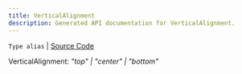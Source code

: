 ```yaml
---
title: VerticalAlignment
description: Generated API documentation for VerticalAlignment.
---
```


`Type alias` | [Source Code](https://github.com/mrCamelCode/jtjs-react/blob/0e141e63e22c212c71ce52ba40f0472cc9028516/lib/types/model.ts#L2)

VerticalAlignment: _"top" | "center" | "bottom"_